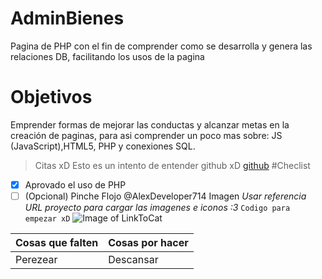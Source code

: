 # AdminBienes
Pagina de PHP con el fin de comprender como se desarrolla
y genera las relaciones DB, facilitando los usos de la pagina
# Objetivos
Emprender formas de mejorar las conductas y alcanzar metas
en la creación de paginas, para asi comprender un poco mas 
sobre: JS (JavaScript),HTML5, PHP y conexiones SQL.
> Citas xD
Esto es un intento de entender github xD
[github](www.github.com)
#Checlist
- [x] Aprovado el uso de PHP
- [ ] \(Opcional) Pinche Flojo
@AlexDeveloper714
Imagen
*Usar referencia URL proyecto para cargar las imagenes e iconos :3*
`Codigo para empezar xD`
![Image of LinkToCat](https://octodex.github.com/images/linktocat.jpg)

Cosas que falten | Cosas por hacer
------------ | -------------
Perezear | Descansar
